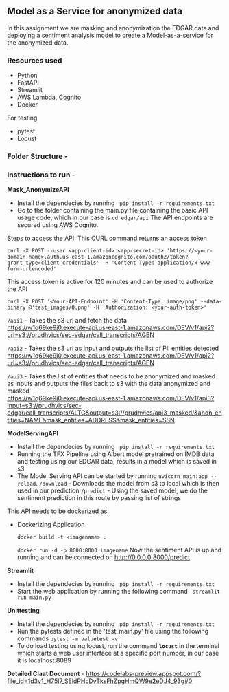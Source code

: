 ## Model as a Service for anonymized data

In this assignment we are masking and anonymization the EDGAR data and deploying a sentiment analysis model to create a Model-as-a-service for the anonymized data. 


### Resources used
* Python
* FastAPI
* Streamlit
* AWS Lambda, Cognito
* Docker

For testing 
* pytest
* Locust



### Folder Structure - 




### Instructions to run - 
**Mask_AnonymizeAPI** 
* Install the dependecies by running ` pip install -r requirements.txt`
* Go to the folder containing the main.py file containing the basic API usage code, which in our case is `cd edgar/api`
The API endpoints are secured using AWS Cognito.

Steps to access the API:
This CURL command returns an access token

`curl -X POST --user <app-client-id>:<app-secret-id> 'https://<your-domain-name>.auth.us-east-1.amazoncognito.com/oauth2/token?grant_type=client_credentials' -H 'Content-Type: application/x-www-form-urlencoded'`

This access token is active for 120 minutes and  can be used to authorize the API 

`curl -X POST '<Your-API-Endpoint' -H 'Content-Type: image/png' --data-binary @'test_images/0.png' -H 'Authorization: <your-auth-token>'`
 
`/api1` - Takes the s3 url and fetch the data<br>
https://w1q69ke9j0.execute-api.us-east-1.amazonaws.com/DEV/v1/api2?url=s3://prudhvics/sec-edgar/call_transcripts/AGEN


`/api2` - Takes the s3 url as input and outputs the list of PII entities detected <br>https://w1q69ke9j0.execute-api.us-east-1.amazonaws.com/DEV/v1/api2?url=s3://prudhvics/sec-edgar/call_transcripts/AGEN

`/api3` - Takes the list of entities that needs to be anonymized and masked as inputs and outputs the files back to s3 with the data anonymized and masked<br>https://w1q69ke9j0.execute-api.us-east-1.amazonaws.com/DEV/v1/api3?input=s3://prudhvics/sec-edgar/call_transcripts/ALTG&output=s3://prudhvics/api3_masked/&anon_entities=NAME&mask_entities=ADDRESS&mask_entities=SSN

**ModelServingAPI**
* Install the dependecies by running ` pip install -r requirements.txt`
* Running the TFX Pipeline using Albert model pretrained on IMDB data and testing using our EDGAR data, results in a model which is saved in s3
* The Model Serving API can be started by running `uvicorn main:app --reload`.
`/download` - Downloads the model from s3 to local which is then used in our prediction 
`/predict` - Using the saved model, we do the sentiment prediction in this route by passing list of strings

This API needs to be dockerized as 
 - Dockerizing Application

    `docker build -t <imagename> .`
  
    `docker run -d -p 8000:8000 imagename`
Now the sentiment API is up and running and can be connected on http://0.0.0.0:8000/predict

**Streamlit**
* Install the dependecies by running ` pip install -r requirements.txt`
* Start the web application by running the following command
` streamlit run main.py`

**Unittesting**
* Install the dependecies by running ` pip install -r requirements.txt`
* Run the pytests defined in the 'test_main.py' file using the following commands
`pytest -m valuetest -v`
* To do load testing using locust, run the command **`locust`** in the terminal which starts a web user interface at a specific port number, in our case it is localhost:8089

**Detailed Claat Document** - https://codelabs-preview.appspot.com/?file_id=1d3v1_H75l7_SEldPHcDvTksFhZpgHmQW9e2eDJ4_93g#0

